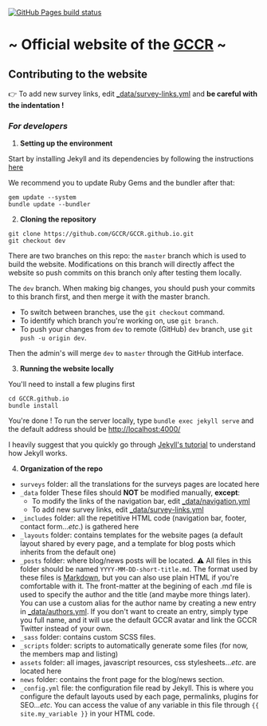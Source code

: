 [![GitHub Pages build status](https://github.com/GCCR/GCCR.github.io/workflows/Build%20and%20deploy%20Jekyll%20site%20to%20GitHub%20Pages/badge.svg)](https://github.com/GCCR/GCCR.github.io/actions)

# ~ Official website of the [GCCR](https://GCCR.github.io) ~

## Contributing to the website

:point_right: To add new survey links, edit [_data/survey-links.yml](./_data/survey-links.yml) and **be careful with the indentation !**

### *For developers*

1. **Setting up the environment**

Start by installing Jekyll and its dependencies by following the instructions [here](https://jekyllrb.com/docs/installation/)

We recommend you to update Ruby Gems and the bundler after that:
```shell
gem update --system
bundle update --bundler
```

2. **Cloning the repository**
```shell
git clone https://github.com/GCCR/GCCR.github.io.git
git checkout dev
```
There are two branches on this repo: the `master` branch which is used to build the website.
Modifications on this branch will directly affect the website so push commits on this branch only after testing them locally.

The `dev` branch. When making big changes, you should push your commits to this branch first, and then merge it with the master branch.

* To switch between branches, use the `git checkout` command. 
* To identify which branch you're working on, use `git branch`. 
* To push your changes from `dev` to remote (GitHub) `dev` branch, use `git push -u origin dev`. 

Then the admin's will merge `dev` to `master` through the GitHub interface.

3. **Running the website locally**

You'll need to install a few plugins first
```shell
cd GCCR.github.io
bundle install
```

You're done ! To run the server locally, type `bundle exec jekyll serve` and the default address should be [http://localhost:4000/](http://localhost:4000/)

I heavily suggest that you quickly go through [Jekyll's tutorial](https://jekyllrb.com/docs/step-by-step/01-setup/) to understand how Jekyll works.

4. **Organization of the repo**

* `surveys` folder: all the translations for the surveys pages are located here
* `_data` folder
  These files should **NOT** be modified manually, **except**:
  * To modify the links of the navigation bar, edit [_data/navigation.yml](./_data/navigation.yml)
  * To add new survey links, edit [_data/survey-links.yml](./_data/survey-links.yml)
* `_includes` folder: all the repetitive HTML code (navigation bar, footer, contact form...*etc*.) is gathered here
* `_layouts` folder: contains templates for the website pages (a default layout shared by every page, and a template for blog posts which inherits from the default one)
* `_posts` folder: where blog/news posts will be located. :warning: All files in this folder should be named `YYYY-MM-DD-short-title.md`. The format used by these files is [Markdown](https://github.com/adam-p/markdown-here/wiki/Markdown-Cheatsheet), but you can also use plain HTML if you're comfortable with it. The front-matter at the begining of each .md file is used to specify the author and the title (and maybe more things later). You can use a custom alias for the author name by creating a new entry in [_data/authors.yml](./_data/authors.yml). If you don't want to create an entry, simply type you full name, and it will use the default GCCR avatar and link the GCCR Twitter instead of your own.
* `_sass` folder: contains custom SCSS files.
* `_scripts` folder: scripts to automatically generate some files (for now, the members map and listing)
* `assets` folder: all images, javascript resources, css stylesheets...*etc*. are located here
* `news` folder: contains the front page for the blog/news section.
* `_config.yml` file: the configuration file read by Jekyll. This is where you configure the default layouts used by each page, permalinks, plugins for SEO...*etc*. You can access the value of any variable in this file through `{{ site.my_variable }}` in your HTML code.

